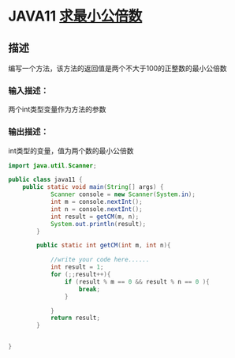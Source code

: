 # **JAVA11** [**求最小公倍数**](https://www.nowcoder.com/practice/feb002886427421cb1ad3690f03c4242?tpId=220&tqId=2133839&ru=%2Fpractice%2F6817945637dd4a31811d38313653e967&qru=%2Fta%2Fprimary-grammar-java%2Fquestion-ranking&sourceUrl=%2Fexam%2Foj%3Fpage%3D1%26tab%3D%25E8%25AF%25AD%25E6%25B3%2595%25E7%25AF%2587%26topicId%3D220)

## 描述

编写一个方法，该方法的返回值是两个不大于100的正整数的最小公倍数

### 输入描述：

两个int类型变量作为方法的参数

### 输出描述：

int类型的变量，值为两个数的最小公倍数

```java
import java.util.Scanner;

public class java11 {
    public static void main(String[] args) {
            Scanner console = new Scanner(System.in);
            int m = console.nextInt();
            int n = console.nextInt();
            int result = getCM(m, n);
            System.out.println(result);
        }

        public static int getCM(int m, int n){

            //write your code here......
            int result = 1;
            for (;;result++){
                if (result % m == 0 && result % n == 0 ){
                    break;
                }

            }
            return result;
        }


}
```